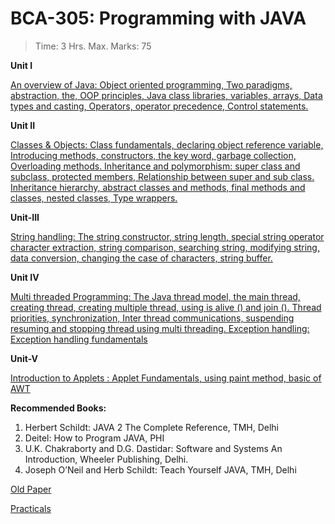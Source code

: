 # BCA-305: Programming with JAVA 

> Time: 3 Hrs. Max. Marks: 75 

**Unit I** 

[An overview of Java: Object oriented programming, Two paradigms, abstraction, the, OOP principles, Java class  libraries, variables, arrays, Data types and casting, Operators, operator precedence, Control statements. ](UnitI.md)

**Unit II** 

[Classes & Objects: Class fundamentals, declaring object reference variable, Introducing methods, constructors, the key word, garbage collection, Overloading methods. Inheritance and polymorphism: super class and subclass, protected members, Relationship between super and sub class. Inheritance hierarchy, abstract classes and methods, final methods and classes, nested classes, Type wrappers. ](UnitII.md)

**Unit-III** 

[String handling: The string constructor, string length, special string operator character extraction, string comparison, searching string, modifying string, data conversion, changing the case of characters, string buffer.](UnitIII.md)

**Unit IV** 

[Multi threaded Programming: The Java thread model, the main thread, creating thread, creating multiple thread, using is alive () and join (). Thread priorities, synchronization, Inter thread communications, suspending resuming  and stopping thread using multi threading.  Exception handling: Exception handling fundamentals](UnitIV.md)

**Unit-V** 

[Introduction to Applets : Applet Fundamentals, using paint method, basic of AWT](UnitV.md)

 

**Recommended Books:** 

1. Herbert Schildt: JAVA 2 The Complete Reference, TMH, Delhi 
2. Deitel: How to Program JAVA, PHI 
3. U.K. Chakraborty and D.G. Dastidar: Software and Systems An Introduction, Wheeler Publishing, Delhi. 
4. Joseph O’Neil and Herb Schildt: Teach Yourself JAVA, TMH, Delhi 



[Old Paper](Paper.md)

[Practicals](Practicals.md)